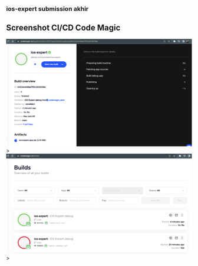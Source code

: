 ### ios-expert submission akhir
## Screenshot CI/CD Code Magic
![Image of app](/ss-ci:cd.png)>
![Image of app](/ss-ci:cd-2.png)>
